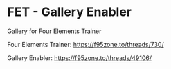 # FET - Gallery Enabler
Gallery for Four Elements Trainer

Four Elements Trainer: https://f95zone.to/threads/730/

Gallery Enabler: https://f95zone.to/threads/49106/
